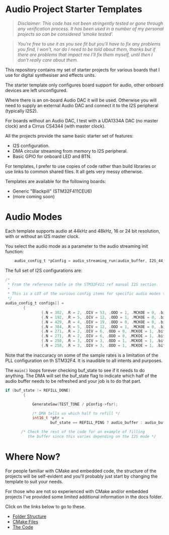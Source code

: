 # Audio Project Starter Templates

> <i>Disclaimer: This code has not been stringently tested or gone through any verification process.  It has been used in a number of my personal projects so can be considered 'smoke tested'.  

>You're free to use it as you see fit but you'll have to fix any problems you find, I won't, nor do I need to be told about them, thanks but if there are problems that impact me I'll fix them myself, until then I don't really care about them. </i>

This repository contains my set of starter projects for various boards that I use for digital synthesiser and effects units.

The starter template only configures board support for audio, other onboard devices are left unconfigured.

Where there is an on-board Audio DAC it will be used.  Otherwise you will need to supply an external Audio DAC and connect it to the I2S peripheral (typically I2S2).

For boards without an Audio DAC, I test with a UDA1334A DAC (no master clock) and a Cirrus CS4344 (with master clock).

All the projects provide the same basic starter set of features:

- I2S configuration.
- DMA circular streaming from memory to I2S peripheral.
- Basic GPIO for onboard LED and BTN.

For templates, I prefer to use copies of code rather than build libraries or use links to common shared files.  It all gets very messy otherwise.

Templates are available for the following boards:

- Generic "Blackpill" (STM32F411CEU6)
- (more coming soon)


# Audio Modes
Each template supports audio at 44kHz and 48kHz, 16 or 24 bit resolution, with or without an I2S master clock.

You select the audio mode as a parameter to the audio streaming init function:

```c
	audio_config_t *pConfig = audio_streaming_run(audio_buffer, I2S_44_32);
```

The full set of I2S configurations are:
```c
/*
 * From the reference table in the STM32F411 ref manual I2S section.
 *
 * This is a LUT of the various config items for specific audio modes that we support.
 */
audio_config_t configs[] =
		{
				{.N = 302, .R = 2, .DIV = 53, .ODD = 1, .MCKOE = 0, .bits = 16, .type = I2S_44_16, .fsr = 44100.46875f},
				{.N = 192, .R = 5, .DIV = 12, .ODD = 1, .MCKOE = 0, .bits = 16, .type = I2S_48_16, .fsr = 48000.0f},
				{.N = 429, .R = 4, .DIV = 19, .ODD = 0, .MCKOE = 0, .bits = 32, .type = I2S_44_32, .fsr = 44099.50781f},
				{.N = 384, .R = 5, .DIV = 12, .ODD = 1, .MCKOE = 0, .bits = 32, .type = I2S_48_32, .fsr = 48000.0f},
				{.N = 271, .R = 2, .DIV = 6, .ODD = 0, .MCKOE = 1, .bits = 16, .type = I2S_44_MCKOE_16, .fsr = 44108.07422f},
				{.N = 271, .R = 2, .DIV = 6, .ODD = 0, .MCKOE = 1, .bits = 16, .type = I2S_48_MCKOE_16, .fsr = 47991.07031},
				{.N = 258, .R = 3, .DIV = 3, .ODD = 1, .MCKOE = 1, .bits = 32, .type = I2S_44_MCKOE_32, .fsr = 44108.07422f},
				{.N = 258, .R = 3, .DIV = 3, .ODD = 1, .MCKOE = 1, .bits = 32, .type = I2S_48_MCKOE_32, .fsr = 47991.07031}};

```

Note that the inaccuracy on some of the sample rates is a limitation of the PLL configuration on th STM32F4.  It is inaudible to all intents and purposes.

The ```main()``` loops forever checking buf_state to see if it needs to do anything. The DMA will set the buf_state flag to indicate which half of the audio buffer needs to be refreshed and your job is to do that part.

```C
if (buf_state != REFILL_DONE)
		{

			GenerateSaw(TEST_TONE / pConfig->fsr);			

			/* DMA tells us which half to refill */
			int16_t *ptr =
					buf_state == REFILL_PING ? audio_buffer : audio_buffer + AUDIO_BUF_SGL;

       /* Check the rest of the code for an example of filling 
          the buffer since this varies depending on the I2S mode */   
```


# Where Now?

For people familiar with CMake and embedded code, the structure of the projects will be self-evident and you'll probably just start by changing the template to suit your needs.

For those who are not so experienced with CMake and/or embedded projects I've provided some limited additional information in the docs folder. 

Click on the links below to go to these.

- [Folder Structure](<docs/01. Folder Structure>)
- [CMake Files](<docs/02. CMake.md>)
- [The Code](<docs/03. The Code.md>)
